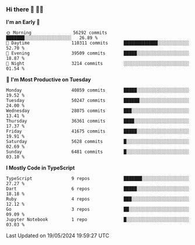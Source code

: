 ### Hi there 👋 🧑‍💻



<!--START_SECTION:waka-->
**I'm an Early 🐤** 

```text
🌞 Morning                56292 commits       ███████░░░░░░░░░░░░░░░░░░   26.89 % 
🌆 Daytime                110311 commits      █████████████░░░░░░░░░░░░   52.70 % 
🌃 Evening                39509 commits       █████░░░░░░░░░░░░░░░░░░░░   18.87 % 
🌙 Night                  3214 commits        ░░░░░░░░░░░░░░░░░░░░░░░░░   01.54 % 
```
📅 **I'm Most Productive on Tuesday** 

```text
Monday                   40859 commits       █████░░░░░░░░░░░░░░░░░░░░   19.52 % 
Tuesday                  50247 commits       ██████░░░░░░░░░░░░░░░░░░░   24.00 % 
Wednesday                28075 commits       ███░░░░░░░░░░░░░░░░░░░░░░   13.41 % 
Thursday                 36361 commits       ████░░░░░░░░░░░░░░░░░░░░░   17.37 % 
Friday                   41675 commits       █████░░░░░░░░░░░░░░░░░░░░   19.91 % 
Saturday                 5628 commits        █░░░░░░░░░░░░░░░░░░░░░░░░   02.69 % 
Sunday                   6481 commits        █░░░░░░░░░░░░░░░░░░░░░░░░   03.10 % 
```


**I Mostly Code in TypeScript** 

```text
TypeScript               9 repos             ███████░░░░░░░░░░░░░░░░░░   27.27 % 
Dart                     6 repos             █████░░░░░░░░░░░░░░░░░░░░   18.18 % 
Ruby                     4 repos             ███░░░░░░░░░░░░░░░░░░░░░░   12.12 % 
Go                       3 repos             ██░░░░░░░░░░░░░░░░░░░░░░░   09.09 % 
Jupyter Notebook         1 repo              █░░░░░░░░░░░░░░░░░░░░░░░░   03.03 % 
```




 Last Updated on 19/05/2024 19:59:27 UTC
<!--END_SECTION:waka-->



